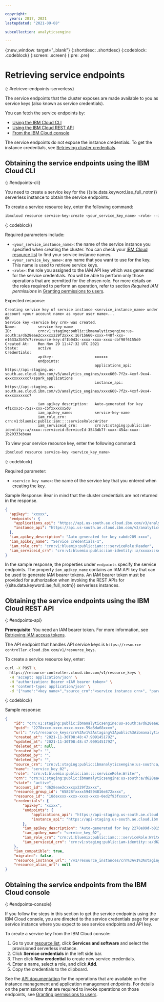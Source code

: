 ```yaml
---

copyright:
  years: 2017, 2021
lastupdated: "2021-09-08"

subcollection: analyticsengine

---
```


<!-- Attribute definitions -->
{:new_window: target="_blank"}
{:shortdesc: .shortdesc}
{:codeblock: .codeblock}
{:screen: .screen}
{:pre: .pre}

# Retrieving service endpoints
{: #retrieve-endpoints-serverless}

The service endpoints that the cluster exposes are made available to you as service keys (also known as service credentials).

You can fetch the service endpoints by:

- [Using the IBM Cloud CLI](#endpoints-cli)
- [Using the IBM Cloud REST API](#endpoints-api)
- [From the IBM Cloud console](#endpoints-console)

The service endpoints do not expose the instance credentials. To get the instance credentials, see [Retrieving cluster credentials](/docs/services/AnalyticsEngine?topic=AnalyticsEngine-retrieve-cluster-credentials).

## Obtaining the service endpoints using the IBM Cloud CLI
{: #endpoints-cli}

You need to create a service key for the {{site.data.keyword.iae_full_notm}} serverless instance to obtain the service endpoints.

To create a service resource key, enter the following command:
```sh
ibmcloud resource service-key-create <your_service_key_name> <role> --instance-name <your_service_instance_name>
```
{: codeblock}

Required parameters include:

-	`<your_service_instance_name>`: the name of the service instance you specified when creating the cluster. You can check your [IBM Cloud resource list](https://cloud.ibm.com/resources) to find your service instance names.
-	`<your_service_key_name>`: any name that you want to use for the key. This name is used to retrieve service keys.
- `<role>`: the role you assigned to the IAM API key which was generated for the service credentials. You will be able to perform only those operations that are permitted for the chosen role. For more details on the roles required to perform an operation, refer to section *Required IAM permissions* in [Granting permissions to users](/docs/AnalyticsEngine?topic=AnalyticsEngine-grant-permissions).


Expected response:
```text
Creating service key of service instance <service_instance_name> under account <your account name> as <your user name>...
OK
Service key <service key crn> was created.
Name:          service-key-name   
ID:            crn:v1:staging:public:ibmanalyticsengine:us-south:a/d628eae2cxxxxx229f2xxxx:1671b660-xxxx-448f-xxx-e1633a2b97c7:resource-key:4f1b043c-xxxx-xxxx-xxxx-cbf90f6155d0   
Created At:    Mon Nov 29 11:47:32 UTC 2021   
State:         active   
Credentials:                                   
               apikey:                   xxxxxx      
               endpoints:                                             
                                         applications_api:   https://api-staging.us-south.ae.cloud.ibm.com/v3/analytics_engines/xxxx660-7f2x-4xxf-9xx4-exxxxxxxxxc7/spark_applications         
                                         instance_api:       https://api-staging.us-south.ae.cloud.ibm.com/v3/analytics_engines/xxxx660-7f2x-4xxf-9xx4-exxxxxxxxxc7         
                                               
               iam_apikey_description:   Auto-generated for key 4f1xxx3c-7517-xxx-cbfxxxxxx5d0      
               iam_apikey_name:          service-key-name      
               iam_role_crn:             crn:v1:bluemix:public:iam::::serviceRole:Writer      
               iam_serviceid_crn:        crn:v1:staging:public:iam-identity::a/xxxx::serviceid:ServiceId-3543db7f-xxxx-454a-xxxx-1b20333ebeaa  
```

To view your service resource key, enter the following command:
```sh
ibmcloud resource service-key <service_key_name>
```
{: codeblock}

Required parameter:

- `<service key name>`: the name of the service key that you entered when creating the key.

Sample Response: Bear in mind that the cluster credentials are not returned in the response.
```json
{
  "apikey": "xxxxx",
  "endpoints": {
    "applications_api": "https://api.us-south.ae.cloud.ibm.com/v3/analytics_engines/xxxx-3bxxxbc-4xxx1-axx6-8xxdxx0xxd/spark_applications",
    "instance_api": "https://api.us-south.ae.cloud.ibm.com/v3/analytics_engines/xxxx-3bxxxbc-4xxx1-axx6-8xxdxx0xxd"
  },
  "iam_apikey_description": "Auto-generated for key cabde209-xxxx",
  "iam_apikey_name": "Service credentials-1",
  "iam_role_crn": "crn:v1:bluemix:public:iam::::serviceRole:Reader",
  "iam_serviceid_crn": "crn:v1:bluemix:public:iam-identity::a/xxxxx::serviceid:ServiceId-2fec11aa-xxxx-4918-xxxx-aa3650f99050"
}
```

In the sample response, the properties under `endpoints` specify the service endpoints. The property `iam_apikey_name` contains an IAM API key that can be used to generate IAM bearer tokens. An IAM bearer token must be provided for authorization when invoking the REST APIs for  {{site.data.keyword.iae_full_notm}} serverless instances.


## Obtaining the service endpoints using the IBM Cloud REST API
{: #endpoints-api}

**Prerequisite**: You need an IAM bearer token. For more information, see [Retrieving IAM access tokens](/docs/AnalyticsEngine?topic=AnalyticsEngine-retrieve-iam-token).

The API endpoint that handles API service keys is `https://resource-controller.cloud.ibm.com/v1/resource_keys`.

To create a service resource key, enter:
```sh
curl -X POST \
  https://resource-controller.cloud.ibm.com/v1/resource_keys \
  -H 'accept: application/json' \
  -H "authorization: Bearer <IAM bearer token>" \
  -H 'content-type: application/json' \
  -d '{"name":"<key name>","source_crn":"<service instance crn>", "parameters":{"role_crn":"<crn of access role>"} }'
```
{: codeblock}

Sample response:
```json
{
	"id": "crn:v1:staging:public:ibmanalyticsengine:us-south:a/d628eae2cxxxxx229f2xxxx:79c757e9-xxxx-xxxx-xxxx-dff7f01xxxx:resource-key:2278xxxx-xxxx-xxxx-xxxx-59a6da6xxxxe",
	"guid": "2278xxxx-xxxx-xxxx-xxxx-59a6da68xxxx",
	"url": "/v1/resource_keys/crn%3Av1%3Astaging%3Apublic%3Aibmanalyticsengine%3Aus-south%3Aa%2Fd628eae2cxxxxx229f2xxxx%3A79c757e9-xxxx-xxxx-xxxx-dff7f01xxxx%3Aresource-key%3A2278xxxx-xxxx-xxxx-xxxx-59a6da6xxxxe",
	"created_at": "2021-11-30T08:48:47.909145179Z",
	"updated_at": "2021-11-30T08:48:47.909145179Z",
	"deleted_at": null,
	"created_by": "",
	"updated_by": "",
	"deleted_by": "",
	"source_crn": "crn:v1:staging:public:ibmanalyticsengine:us-south:a/d628eae2cxxxxx229f2xxxx:79c757e9-xxxx-xxxx-xxxx-dff7f01xxxx::",
	"name": "service_key_02",
	"role": "crn:v1:bluemix:public:iam::::serviceRole:Writer",
	"crn": "crn:v1:staging:public:ibmanalyticsengine:us-south:a/d628eae2cxxxxx229f2xxxx:79c757e9-xxxx-xxxx-xxxx-dff7f01xxxx:resource-key:2278xxxx-xxxx-xxxx-xxxx-59a6da6xxxxe",
	"state": "active",
	"account_id": "d628eae2cxxxxx229f2xxxx",
	"resource_group_id": "65828fxxxx594594816e872xxxx",
	"resource_id": "18dexxxx-xxxx-xxxx-xxxx-0ed2f93fxxxx",
	"credentials": {
		"apikey": "xxxxx",
		"endpoints": {
			"applications_api": "https://api-staging.us-south.ae.cloud.ibm.com/v3/analytics_engines/79c757e9-xxxx-xxxx-xxxx-dff7f01xxxx/spark_applications",
			"instance_api": "https://api-staging.us-south.ae.cloud.ibm.com/v3/analytics_engines/79c757e9-xxxx-xxxx-xxxx-dff7f01xxxx"
		},
		"iam_apikey_description": "Auto-generated for key 2278e09d-b815-4c4b-b824-xxxx",
		"iam_apikey_name": "service_key_02",
		"iam_role_crn": "crn:v1:bluemix:public:iam::::serviceRole:Writer",
		"iam_serviceid_crn": "crn:v1:staging:public:iam-identity::a/d628eae2cxxxxx229f2xxxx::serviceid:ServiceId-209exxxx-xxxx-xxxx-xxxx-4ab9ce16xxxx"
	},
	"iam_compatible": true,
	"migrated": false,
	"resource_instance_url": "/v1/resource_instances/crn%3Av1%3Astaging%3Apublic%3Aibmanalyticsengine%3Aus-south%3Aa%2Fd628eae2cxxxxx229f2xxxx%3A79c757e9-xxxx-xxxx-xxxx-dff7f01xxxx%3A%3A",
	"resource_alias_url": null
}
```

## Obtaining the service endpoints from the IBM Cloud console
{: #endpoints-console}

If you follow the steps in this section to get the service endpoints using the IBM Cloud console, you are directed to the service credentials page for your service instance where you expect to see service endpoints and API key.

To create a service key from the IBM Cloud console:
1. Go to your [resource list](https://cloud.ibm.com/resources), click **Services and software** and select the provisioned serverless instance.
1. Click **Service credentials** in the left side bar.
1. Then click **New credential** to create new service credentials.
1. Enter a name, select a role, and click **Add**.
1. Copy the credentials to the clipboard.

See the [API documentation](/apidocs/ibm-analytics-engine/ibm-analytics-engine-v3) for the operations that are available on the instance management and application management endpoints. For details on the permissions that are required to invoke operations on those endpoints, see [Granting permissions to users](/docs/AnalyticsEngine?topic=AnalyticsEngine-grant-permissions-serverless).
